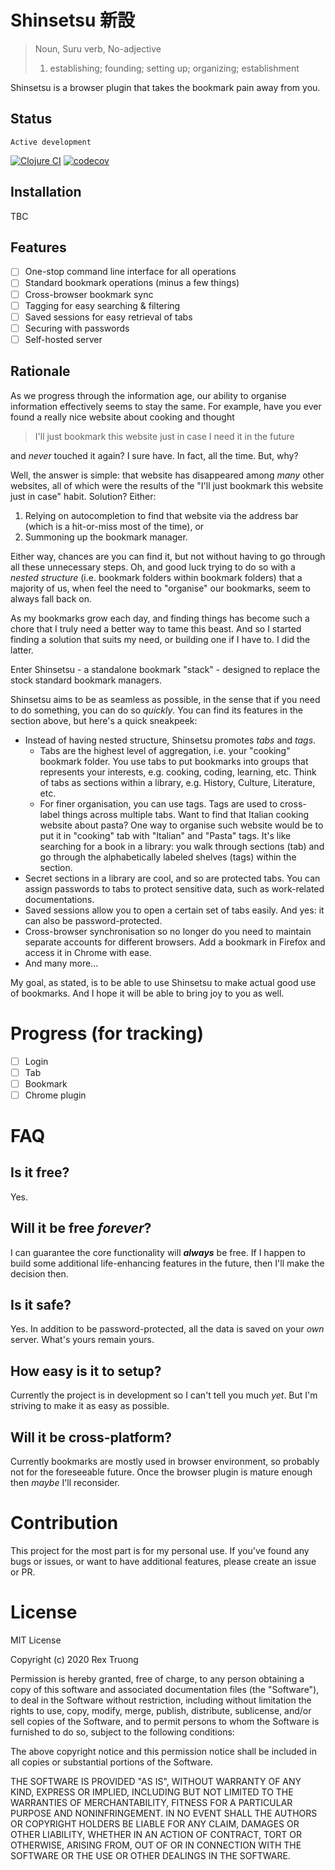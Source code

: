 # Shinsetsu 新設

> Noun, Suru verb, No-adjective
>
> 1. establishing; founding; setting up; organizing; establishment

Shinsetsu is a browser plugin that takes the bookmark pain away from you.

## Status
`Active development`

[![Clojure CI](https://github.com/aratare-jp/shinsetsu/actions/workflows/clojure.yml/badge.svg)](https://github.com/aratare-jp/shinsetsu/actions/workflows/clojure.yml)
[![codecov](https://codecov.io/gh/aratare-jp/shinsetsu/branch/main/graph/badge.svg?token=PAKAKHIBEI)](https://codecov.io/gh/aratare-jp/shinsetsu)

## Installation

TBC

## Features

- [ ] One-stop command line interface for all operations
- [ ] Standard bookmark operations (minus a few things)
- [ ] Cross-browser bookmark sync
- [ ] Tagging for easy searching & filtering
- [ ] Saved sessions for easy retrieval of tabs
- [ ] Securing with passwords
- [ ] Self-hosted server

## Rationale

As we progress through the information age, our ability to organise information effectively seems to stay the same. For
example, have you ever found a really nice website about cooking and thought

> I'll just bookmark this website just in case I need it in the future

and _never_ touched it again? I sure have. In fact, all the time. But, why?

Well, the answer is simple: that website has disappeared among _many_ other websites, all of which were the results of
the "I'll just bookmark this website just in case" habit. Solution? Either:

1. Relying on autocompletion to find that website via the address bar (which is a hit-or-miss most of the time), or
2. Summoning up the bookmark manager. 

Either way, chances are you can find it, but not without having to go through all these 
unnecessary steps. Oh, and good luck trying to do so  with a _nested structure_ (i.e. bookmark folders within bookmark 
folders) that a majority of us, when feel the need to "organise" our bookmarks, seem to always fall back on.

As my bookmarks grow each day, and finding things has become such a chore that I truly need a better way to tame this
beast. And so I started finding a solution that suits my need, or building one if I have to. I did the latter.

Enter Shinsetsu - a standalone bookmark "stack" - designed to replace the stock standard bookmark managers.

Shinsetsu aims to be as seamless as possible, in the sense that if you need to do something, you can do so
_quickly_. You can find its features in the section above, but here's a quick sneakpeek:

- Instead of having nested structure, Shinsetsu promotes _tabs_ and _tags_.
    * Tabs are the highest level of aggregation, i.e. your "cooking" bookmark folder. You use tabs to put bookmarks
into groups that represents your interests, e.g. cooking, coding, learning, etc. Think of tabs as sections within a
library, e.g. History, Culture, Literature, etc.
    * For finer organisation, you can use tags. Tags are used to cross-label things across multiple tabs. Want to
find that Italian cooking website about pasta? One way to organise such website would be to put it in "cooking" tab
with "Italian" and "Pasta" tags. It's like searching for a book in a library: you walk through sections (tab) and go
through the alphabetically labeled shelves (tags) within the section.
- Secret sections in a library are cool, and so are protected tabs. You can assign passwords to tabs to protect
sensitive data, such as work-related documentations.
- Saved sessions allow you to open a certain set of tabs easily. And yes: it can also be password-protected.
- Cross-browser synchronisation so no longer do you need to maintain separate accounts for different browsers. Add a
bookmark in Firefox and access it in Chrome with ease.
- And many more...

My goal, as stated, is to be able to use Shinsetsu to make actual good use of bookmarks. And I hope it will be able
to bring joy to you as well.

# Progress (for tracking)

- [ ] Login
- [ ] Tab
- [ ] Bookmark
- [ ] Chrome plugin

# FAQ
## Is it free?
Yes.

## Will it be free _forever_?
I can guarantee the core functionality will **_always_** be free. If I happen to build some additional life-enhancing features in the future, then I'll make the decision then.

## Is it safe?
Yes. In addition to be password-protected, all the data is saved on your _own_ server. What's yours remain yours.

## How easy is it to setup?
Currently the project is in development so I can't tell you much _yet_. But I'm striving to make it as easy as possible.

## Will it be cross-platform?
Currently bookmarks are mostly used in browser environment, so probably not for the foreseeable future. Once the browser plugin is mature enough then _maybe_ I'll reconsider.

# Contribution

This project for the most part is for my personal use. If you've found any bugs or issues, or want to have
additional features, please create an issue or PR.

# License
MIT License

Copyright (c) 2020 Rex Truong

Permission is hereby granted, free of charge, to any person obtaining a copy
of this software and associated documentation files (the "Software"), to deal
in the Software without restriction, including without limitation the rights
to use, copy, modify, merge, publish, distribute, sublicense, and/or sell
copies of the Software, and to permit persons to whom the Software is
furnished to do so, subject to the following conditions:

The above copyright notice and this permission notice shall be included in all
copies or substantial portions of the Software.

THE SOFTWARE IS PROVIDED "AS IS", WITHOUT WARRANTY OF ANY KIND, EXPRESS OR
IMPLIED, INCLUDING BUT NOT LIMITED TO THE WARRANTIES OF MERCHANTABILITY,
FITNESS FOR A PARTICULAR PURPOSE AND NONINFRINGEMENT. IN NO EVENT SHALL THE
AUTHORS OR COPYRIGHT HOLDERS BE LIABLE FOR ANY CLAIM, DAMAGES OR OTHER
LIABILITY, WHETHER IN AN ACTION OF CONTRACT, TORT OR OTHERWISE, ARISING FROM,
OUT OF OR IN CONNECTION WITH THE SOFTWARE OR THE USE OR OTHER DEALINGS IN THE
SOFTWARE.
